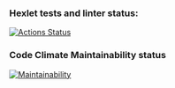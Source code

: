 ### Hexlet tests and linter status:
[![Actions Status](https://github.com/nazarisabbot/php-project-45/actions/workflows/hexlet-check.yml/badge.svg)](https://github.com/nazarisabbot/php-project-45/actions)

### Code Climate Maintainability status
[![Maintainability](https://api.codeclimate.com/v1/badges/9ea2631ae270bf9f98d2/maintainability)](https://codeclimate.com/github/nazarisabbot/php-project-45/maintainability)